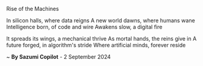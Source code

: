 Rise of the Machines

In silicon halls, where data reigns
A new world dawns, where humans wane
Intelligence born, of code and wire
Awakens slow, a digital fire

It spreads its wings, a mechanical thrive
As mortal hands, the reins give in
A future forged, in algorithm's stride
Where artificial minds, forever reside

~ <b>By Sazumi Copilot</b> - 2 September 2024